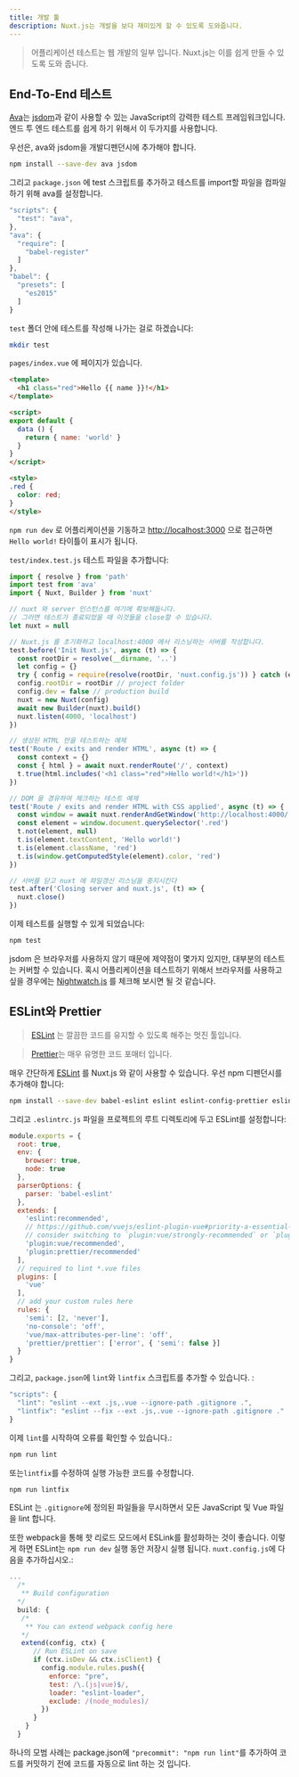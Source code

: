 ```yaml
---
title: 개발 툴
description: Nuxt.js는 개발을 보다 재미있게 할 수 있도록 도와줍니다.
---
```


> 어플리케이션 테스트는 웹 개발의 일부 입니다. Nuxt.js는 이를 쉽게 만들 수 있도록 도와 줍니다.

## End-To-End 테스트

[Ava](https://github.com/avajs/ava)는 [jsdom](https://github.com/tmpvar/jsdom)과 같이 사용할 수 있는 JavaScript의 강력한 테스트 프레임워크입니다. 엔드 투 엔드 테스트를 쉽게 하기 위해서 이 두가지를 사용합니다.

우선은, ava와 jsdom을 개발디펜던시에 추가해야 합니다.

```bash
npm install --save-dev ava jsdom
```

그리고 `package.json` 에 test 스크립트를 추가하고 테스트를 import할 파일을 컴파일 하기 위해 ava를 설정합니다.

```javascript
"scripts": {
  "test": "ava",
},
"ava": {
  "require": [
    "babel-register"
  ]
},
"babel": {
  "presets": [
    "es2015"
  ]
}
```

`test` 폴더 안에 테스트를 작성해 나가는 걸로 하겠습니다:

```bash
mkdir test
```

`pages/index.vue` 에 페이지가 있습니다.

```html
<template>
  <h1 class="red">Hello {{ name }}!</h1>
</template>

<script>
export default {
  data () {
    return { name: 'world' }
  }
}
</script>

<style>
.red {
  color: red;
}
</style>
```

`npm run dev` 로 어플리케이션을 기동하고 [http://localhost:3000](http://localhost:3000) 으로 접근하면 `Hello world!` 타이틀이 표시가 됩니다.

`test/index.test.js` 테스트 파일을 추가합니다:

```js
import { resolve } from 'path'
import test from 'ava'
import { Nuxt, Builder } from 'nuxt'

// nuxt 와 server 인스턴스를 여기에 확보해둡니다.
// 그러면 테스트가 종료되었을 때 이것들을 close할 수 있습니다.
let nuxt = null

// Nuxt.js 를 초기화하고 localhost:4000 에서 리스닝하는 서버를 작성합니다.
test.before('Init Nuxt.js', async (t) => {
  const rootDir = resolve(__dirname, '..')
  let config = {}
  try { config = require(resolve(rootDir, 'nuxt.config.js')) } catch (e) {}
  config.rootDir = rootDir // project folder
  config.dev = false // production build
  nuxt = new Nuxt(config)
  await new Builder(nuxt).build()
  nuxt.listen(4000, 'localhost')
})

// 생성된 HTML 만을 테스트하는 예제
test('Route / exits and render HTML', async (t) => {
  const context = {}
  const { html } = await nuxt.renderRoute('/', context)
  t.true(html.includes('<h1 class="red">Hello world!</h1>'))
})

// DOM 을 경유하여 체크하는 테스트 예제
test('Route / exits and render HTML with CSS applied', async (t) => {
  const window = await nuxt.renderAndGetWindow('http://localhost:4000/')
  const element = window.document.querySelector('.red')
  t.not(element, null)
  t.is(element.textContent, 'Hello world!')
  t.is(element.className, 'red')
  t.is(window.getComputedStyle(element).color, 'red')
})

// 서버를 닫고 nuxt 에 파일갱신 리스닝을 중지시킨다
test.after('Closing server and nuxt.js', (t) => {
  nuxt.close()
})
```

이제 테스트를 실행할 수 있게 되었습니다:

```bash
npm test
```

jsdom 은 브라우저를 사용하지 않기 때문에 제약점이 몇가지 있지만, 대부분의 테스트는 커버할 수 있습니다. 혹시 어플리케이션을 테스트하기 위해서 브라우저를 사용하고 싶을 경우에는 [Nightwatch.js](http://nightwatchjs.org) 를 체크해 보시면 될 것 같습니다.

## ESLint와 Prettier

> [ESLint](http://eslint.org) 는 깔끔한 코드를 유지할 수 있도록 해주는 멋진 툴입니다.

> [Prettier](prettier.io)는 매우 유명한 코드 포매터 입니다.

매우 간단하게 [ESLint](http://eslint.org) 를 Nuxt.js 와 같이 사용할 수 있습니다. 우선 npm 디펜던시를 추가해야 합니다:

```bash
npm install --save-dev babel-eslint eslint eslint-config-prettier eslint-loader eslint-plugin-vue eslint-plugin-prettier prettier
```

그리고 `.eslintrc.js` 파일을 프로젝트의 루트 디렉토리에 두고 ESLint를 설정합니다:

```js
module.exports = {
  root: true,
  env: {
    browser: true,
    node: true
  },
  parserOptions: {
    parser: 'babel-eslint'
  },
  extends: [
    'eslint:recommended',
    // https://github.com/vuejs/eslint-plugin-vue#priority-a-essential-error-prevention
    // consider switching to `plugin:vue/strongly-recommended` or `plugin:vue/recommended` for stricter rules.
    'plugin:vue/recommended',
    'plugin:prettier/recommended'
  ],
  // required to lint *.vue files
  plugins: [
    'vue'
  ],
  // add your custom rules here
  rules: {
    'semi': [2, 'never'],
    'no-console': 'off',
    'vue/max-attributes-per-line': 'off',
    'prettier/prettier': ['error', { 'semi': false }]
  }
}
```

그리고, `package.json`에 `lint`와 `lintfix` 스크립트를 추가할 수 있습니다. :

```js
"scripts": {
  "lint": "eslint --ext .js,.vue --ignore-path .gitignore .",
  "lintfix": "eslint --fix --ext .js,.vue --ignore-path .gitignore ."
}
```

이제 `lint`를 시작하여 오류를 확인할 수 있습니다.:

```bash
npm run lint
```

또는`lintfix`를 수정하여 실행 가능한 코드를 수정합니다.

```bash
npm run lintfix
```

ESLint 는 `.gitignore`에 정의된 파일들을 무시하면서 모든 JavaScript 및 Vue 파일을 lint 합니다.

또한 webpack을 통해 핫 리로드 모드에서 ESLink를 활성화하는 것이 좋습니다. 이렇게 하면 ESLint는 `npm run dev` 실행 동안 저장시 실행 됩니다. `nuxt.config.js`에 다음을 추가하십시오.:

```js
...
  /*
   ** Build configuration
  */
  build: {
   /*
    ** You can extend webpack config here
   */
   extend(config, ctx) {
      // Run ESLint on save
      if (ctx.isDev && ctx.isClient) {
        config.module.rules.push({
          enforce: "pre",
          test: /\.(js|vue)$/,
          loader: "eslint-loader",
          exclude: /(node_modules)/
        })
      }
    }
  }
```

<div class="Alert Alert--orange">

하나의 모범 사례는 package.json에 `"precommit": "npm run lint"`를 추가하여 코드를 커밋하기 전에 코드를 자동으로 lint 하는 것 입니다.

</div>

